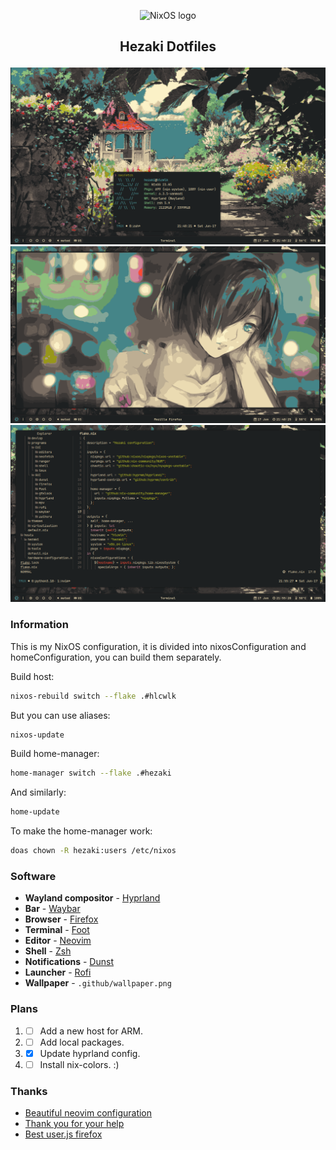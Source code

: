 <p align="center">
  <img src="https://raw.githubusercontent.com/NixOS/nixos-artwork/master/logo/nixos-white.png" width="500px" alt="NixOS logo"/>
</p>

## <p align="center">Hezaki Dotfiles</p>

![Screenshot](./1.png)
![Screenshot](./2.png)
![Screenshot](./3.png)

### Information
This is my NixOS configuration, it is divided into nixosConfiguration and homeConfiguration, you can build them separately.

Build host:
```bash
nixos-rebuild switch --flake .#hlcwlk
```
But you can use aliases:
```bash 
nixos-update
```
Build home-manager:
```bash 
home-manager switch --flake .#hezaki
```
And similarly:
```bash 
home-update
```
To make the home-manager work:
```bash 
doas chown -R hezaki:users /etc/nixos  
``` 

### Software
- **Wayland compositor** - [Hyprland](https://hyprland.org/)
- **Bar** - [Waybar](https://github.com/Alexays/Waybar)
- **Browser** - [Firefox](https://www.mozilla.org/)
- **Terminal** - [Foot](https://codeberg.org/dnkl/foot)
- **Editor** - [Neovim](https://neovim.io/)
- **Shell** - [Zsh](https://www.zsh.org/)
- **Notifications** - [Dunst](https://github.com/dunst-project/dunst)
- **Launcher** - [Rofi](https://github.com/lbonn/rofi)
- **Wallpaper** - `.github/wallpaper.png`

### Plans
1. - [ ] Add a new host for ARM.
1. - [ ] Add local packages.
1. - [x] Update hyprland config.
1. - [ ] Install nix-colors. :)

### Thanks 
- [Beautiful neovim configuration](https://github.com/Manas140/Conscious/tree/main)
- [Thank you for your help](https://codeberg.org/ghosty)
- [Best user.js firefox](https://github.com/hnhx/user.js)
